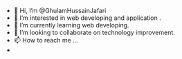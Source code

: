 - 👋 Hi, I’m @GhulamHussainJafari
- 👀 I’m interested in web developing and application .
- 🌱 I’m currently learning web developing.
- 💞️ I’m looking to collaborate on technology improvement.
- 📫 How to reach me ...
- 

<!---
GhulamHussainJafari/GhulamHussainJafari is a ✨ special ✨ repository because its `README.md` (this file) appears on your GitHub profile.
You can click the Preview link to take a look at your changes.
--->
